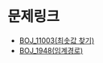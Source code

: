 # 문제링크

- [BOJ_11003(최솟값 찾기)](https://www.acmicpc.net/problem/11003)
- [BOJ_1948(임계경로)](https://www.acmicpc.net/problem/1948)